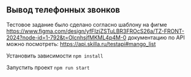 ## Вывод телефонных звонков

Тестовое задание было сделано согласно шаблону на фигме https://www.figma.com/design/yfFIzjZSTuLBR3FROcS26a/TZ-FRONT-2024?node-id=1-792&t=OlcnhsjfMKML4p4M-0
документацию по API можно посмотреть: https://api.skilla.ru/testapi#mango_list

Установить зависимости
`npm install`

Запустить проект
`npm run start`
